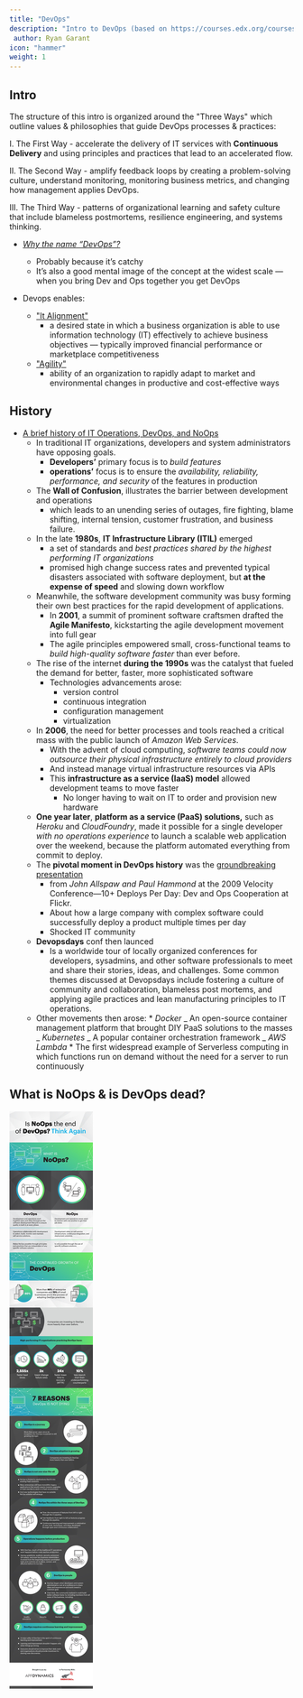 ```yaml
---
title: "DevOps"
description: "Intro to DevOps (based on https://courses.edx.org/courses/course-v1:LinuxFoundationX+LFS161x+1T2018)"
 author: Ryan Garant
icon: "hammer"
weight: 1
---
```


<article id="1">

## Intro

The structure of this intro is organized around the "Three Ways" which outline values & philosophies that guide DevOps processes & practices:

I. The First Way - accelerate the delivery of IT services with **Continuous Delivery** and using principles and practices that lead to an accelerated flow.

II. The Second Way - amplify feedback loops by creating a problem-solving culture, understand monitoring, monitoring business metrics, and changing how management applies DevOps.

III. The Third Way - patterns of organizational learning and safety culture that include blameless postmortems, resilience engineering, and systems thinking.

- [_Why the name “DevOps”?_](http://dev2ops.org/2010/02/what-is-devops/)

  - Probably because it’s catchy
  - It’s also a good mental image of the concept at the widest scale — when you bring Dev and Ops together you get DevOps

- Devops enables:
  - ["It Alignment"](http://en.wikipedia.org/wiki/Business/IT_alignment)
    - a desired state in which a business organization is able to use information technology (IT) effectively to achieve business objectives — typically improved financial performance or marketplace competitiveness
  - ["Agility"](http://en.wikipedia.org/wiki/Business_agility)
    - ability of an organization to rapidly adapt to market and environmental changes in productive and cost-effective ways

</article>

<article id="2">

## History

- [A brief history of IT Operations, DevOps, and NoOps](https://blog.appdynamics.com/engineering/is-noops-the-end-of-devops-think-again/)
  - In traditional IT organizations, developers and system administrators have opposing goals.
    - **Developers’** primary focus is to _build features_
    - **operations’** focus is to ensure the _availability, reliability, performance, and security_ of the features in production
  - The **Wall of Confusion**, illustrates the barrier between development and operations
    - which leads to an unending series of outages, fire fighting, blame shifting, internal tension, customer frustration, and business failure.
  - In the late **1980s**, **IT Infrastructure Library (ITIL)** emerged
    - a set of standards and _best practices shared by the highest performing IT organizations_
    - promised high change success rates and prevented typical disasters associated with software deployment, but **at the expense of speed** and slowing down workflow
  - Meanwhile, the software development community was busy forming their own best practices for the rapid development of applications.
    - In **2001**, a summit of prominent software craftsmen drafted the **Agile Manifesto**, kickstarting the agile development movement into full gear
    - The agile principles empowered small, cross-functional teams to _build high-quality software faster_ than ever before.
  - The rise of the internet **during the 1990s** was the catalyst that fueled the demand for better, faster, more sophisticated software
    - Technologies advancements arose:
      - version control
      - continuous integration
      - configuration management
      - virtualization
  - In **2006**, the need for better processes and tools reached a critical mass with the public launch of _Amazon Web Services_.
    - With the advent of cloud computing, _software teams could now outsource their physical infrastructure entirely to cloud providers_
    - And instead manage virtual infrastructure resources via APIs
    - This **infrastructure as a service (IaaS) model** allowed development teams to move faster
      - No longer having to wait on IT to order and provision new hardware
  - **One year later**, **platform as a service (PaaS) solutions,** such as _Heroku_ and _CloudFoundry_, made it possible for a single developer _with no operations experience_ to launch a scalable web application over the weekend, because the platform automated everything from commit to deploy.
  - The **pivotal moment in DevOps history** was the [groundbreaking presentation](https://www.youtube.com/watch?v=LdOe18KhtT4)
    - from _John Allspaw and Paul Hammond_ at the 2009 Velocity Conference—10+ Deploys Per Day: Dev and Ops Cooperation at Flickr.
    - About how a large company with complex software could successfully deploy a product multiple times per day
    - Shocked IT community
  - **Devopsdays** conf then launced
    - Is a worldwide tour of locally organized conferences for developers, sysadmins, and other software professionals to meet and share their stories, ideas, and challenges. Some common themes discussed at Devopsdays include fostering a culture of community and collaboration, blameless post mortems, and applying agile practices and lean manufacturing principles to IT operations.
  - Other movements then arose: \* _Docker_
    _ An open-source container management platform that brought DIY PaaS solutions to the masses
    _ _Kubernetes_
    _ A popular container orchestration framework
    _ _AWS Lambda_ \* The first widespread example of Serverless computing in which functions run on demand without the need for a server to run continuously
    </article>

<article id="3">

## What is NoOps & is DevOps dead?

<img src="images/noops.jpg">

</article>
